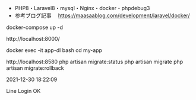 - PHP8・Laravel8・mysql・Nginx・docker・phpdebug3
- 参考ブログ記事
　https://maasaablog.com/development/laravel/docker/

docker-compose up -d

http://localhost:8000/

docker exec -it app-dl bash
cd my-app

http://localhost:8580
php artisan migrate:status
php artisan migrate
php artisan migrate:rollback


2021-12-30 18:22:09

Line Login OK

